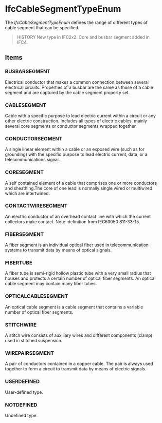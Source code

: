 # IfcCableSegmentTypeEnum

The _IfcCableSegmentTypeEnum_ defines the range of different types of cable segment that can be specified.
<!-- end of short definition -->


> HISTORY New type in IFC2x2. Core and busbar segment added in IFC4.

## Items

### BUSBARSEGMENT
Electrical conductor that makes a common connection between several electrical circuits. Properties of a busbar are the same as those of a cable segment and are captured by the cable segment property set.

### CABLESEGMENT
Cable with a specific purpose to lead electric current within a circuit or any other electric construction. Includes all types of electric cables, mainly several core segments or conductor segments wrapped together.

### CONDUCTORSEGMENT
A single linear element within a cable or an exposed wire (such as for grounding) with the specific purpose to lead electric current, data, or a telecommunications signal.

### CORESEGMENT
A self contained element of a cable that comprises one or more conductors and sheathing.The core of one lead is normally single wired or multiwired which are intertwined.

### CONTACTWIRESEGMENT
An electric conductor of an overhead contact line with which the current collectors make contact.
Note: definition from IEC60050 811-33-15.

### FIBERSEGMENT
A fiber segment is an individual optical fiber used in telecommunication systems to transmit data by means of optical signals.

### FIBERTUBE
A fiber tube is semi-rigid hollow plastic tube with a very small radius that houses and protects a certain number of optical fiber segments. An optical cable segment may contain many fiber tubes.

### OPTICALCABLESEGMENT
An optical cable segment is a cable segment that contains a variable number of optical fiber segments.

### STITCHWIRE
A stitch wire consists of auxiliary wires and different components (clamp) used in stitched suspension.

### WIREPAIRSEGMENT
A pair of conductors contained in a copper cable. The pair is always used together to form a circuit to transmit data by means of electric signals.

### USERDEFINED
User-defined type.

### NOTDEFINED
Undefined type.
